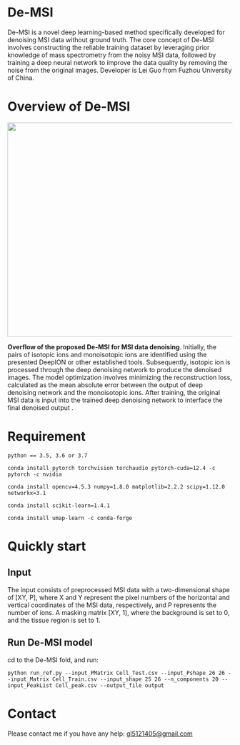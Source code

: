 # De-MSI

De-MSI is a novel deep learning-based method specifically developed for denoising MSI data without ground truth. The core concept of De-MSI involves constructing the reliable training dataset by leveraging prior knowledge of mass spectrometry from the noisy MSI data, followed by training a deep neural network to improve the data quality by removing the noise from the original images. Developer is Lei Guo from Fuzhou University of China.


# Overview of De-MSI
<div align=center>
<img src="![1746435987903](https://github.com/user-attachments/assets/91ae0a5e-7ebd-4957-a076-179354eb56fa)
" width="800" height="480" /><br/>
</div>

__Overflow of the proposed De-MSI for MSI data denoising__. Initially, the pairs of isotopic ions and monoisotopic ions are identified using the presented DeepION or other established tools. Subsequently, isotopic ion is processed through the deep denoising network to produce the denoised images. The model optimization involves minimizing the reconstruction loss, calculated as the mean absolute error between the output of deep denoising network and the monoisotopic ions. After training, the original MSI data is input into the trained deep denoising network to interface the final denoised output .


# Requirement

    python == 3.5, 3.6 or 3.7

    conda install pytorch torchvision torchaudio pytorch-cuda=12.4 -c pytorch -c nvidia
    
    conda install opencv=4.5.3 numpy=1.8.0 matplotlib=2.2.2 scipy=1.12.0 networkx=3.1

    conda install scikit-learn=1.4.1

    conda install umap-learn -c conda-forge
    
# Quickly start

## Input
The input consists of preprocessed MSI data with a two-dimensional shape of [XY, P], where X and Y represent the pixel numbers of the horizontal and vertical coordinates of the MSI data, respectively, and P represents the number of ions. A masking matrix [XY, 1], where the background is set to 0, and the tissue region is set to 1.

## Run De-MSI model

cd to the De-MSI fold, and run:

    python run_ref.py --input_PMatrix Cell_Test.csv --input_Pshape 26 26 --input_Matrix Cell_Train.csv --input_shape 25 26 --n_components 20 --input_PeakList Cell_peak.csv --output_file output
    
# Contact

Please contact me if you have any help: gl5121405@gmail.com
